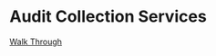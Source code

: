 # Audit Collection Services
[Walk Through](https://gefufna.wordpress.com/2012/01/03/how-to-configure-security-events-collection-by-using-audit-collection-services-from-computers-in-untrusted-environment/)
